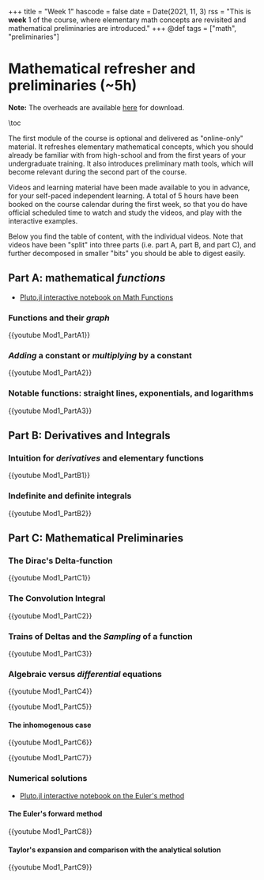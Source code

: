 +++
title = "Week 1"
hascode = false
date = Date(2021, 11, 3)
rss = "This is **week** 1 of the course, where elementary math concepts are revisited and mathematical preliminaries are introduced."
+++
@def tags = ["math", "preliminaries"]

# Mathematical refresher and preliminaries (~5h)

**Note:** The overheads are available [here](https://github.com/mgiugliano/ComputationalNeurobiologyCourse/tree/main/overheads/MathPreliminaries) for download.


\toc

The first module of the course is optional and delivered as "online-only" material. It refreshes elementary mathematical concepts, which you should already be familiar with from high-school and from the first years of your undergraduate training. It also introduces preliminary math tools, which will become relevant during the second part of the course. 


Videos and learning material have been made available to you in advance, for your self-paced independent learning. A total of 5 hours have been booked on the course calendar during the first week, so that you do have official scheduled time to watch and study the videos, and play with the interactive examples.


Below you find the table of content, with the individual videos. Note that videos have been "split" into three parts (i.e. part A, part B, and part C), and further decomposed in smaller "bits" you should be able to digest easily.

## Part A: mathematical _functions_

- [Pluto.jl interactive notebook on Math Functions](Functions_of_one_variable.html)

### Functions and their _graph_

{{youtube Mod1_PartA1}}

### _Adding_ a constant or _multiplying_ by a constant

{{youtube Mod1_PartA2}}

### Notable functions: straight lines, exponentials, and logarithms

{{youtube Mod1_PartA3}}


## Part B: Derivatives and Integrals

### Intuition for _derivatives_ and elementary functions

{{youtube Mod1_PartB1}}

### Indefinite and definite integrals

{{youtube Mod1_PartB2}}


## Part C: Mathematical Preliminaries

### The Dirac's Delta-function

{{youtube Mod1_PartC1}}

### The Convolution Integral

{{youtube Mod1_PartC2}}

### Trains of Deltas and the _Sampling_ of a function

{{youtube Mod1_PartC3}}

### Algebraic versus _differential_ equations

{{youtube Mod1_PartC4}}

{{youtube Mod1_PartC5}}

#### The inhomogenous case

{{youtube Mod1_PartC6}}

{{youtube Mod1_PartC7}}

### Numerical solutions

- [Pluto.jl interactive notebook on the Euler's method](OrdinaryDifferentialEquation.html)


#### The Euler's forward method

{{youtube Mod1_PartC8}}

#### Taylor's expansion and comparison with the analytical solution

{{youtube Mod1_PartC9}}


